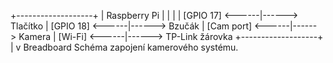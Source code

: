 +-------------------+
|   Raspberry Pi    |
|                   |
|  [GPIO 17] <------|------> Tlačítko
|  [GPIO 18] <------|------> Bzučák
|  [Cam port]     <------|------> Kamera
|  [Wi-Fi]   <------|------> TP-Link žárovka
+-------------------+
         |
         v
    Breadboard
Schéma zapojení kamerového systému.
